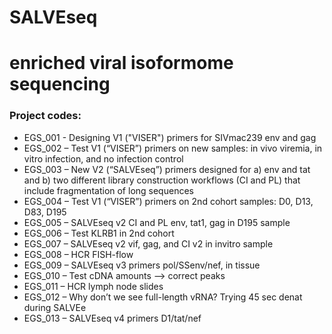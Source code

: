 # SALVEseq
# enriched viral isoformome sequencing

### Project codes:
- EGS_001 - Designing V1 ("VISER") primers for SIVmac239 env and gag
- EGS_002 – Test V1 (“VISER”) primers on new samples: in vivo viremia, in vitro infection, and no infection control
- EGS_003 – New V2 (“SALVEseq”) primers designed for a) env and tat and b) two different library construction workflows (CI and PL) that include fragmentation of long sequences
- EGS_004 – Test V1 (“VISER”) primers on 2nd cohort samples: D0, D13, D83, D195
- EGS_005 – SALVEseq v2 CI and PL env, tat1, gag in D195 sample
- EGS_006 – Test KLRB1 in 2nd cohort
- EGS_007 – SALVEseq v2 vif, gag, and CI v2 in invitro sample
- EGS_008 – HCR FISH-flow
- EGS_009 – SALVEseq v3 primers pol/SSenv/nef, in tissue
- EGS_010 – Test cDNA amounts --> correct peaks
- EGS_011 – HCR lymph node slides
- EGS_012 – Why don’t we see full-length vRNA? Trying 45 sec denat during SALVEe
- EGS_013 – SALVEseq v4 primers D1/tat/nef


